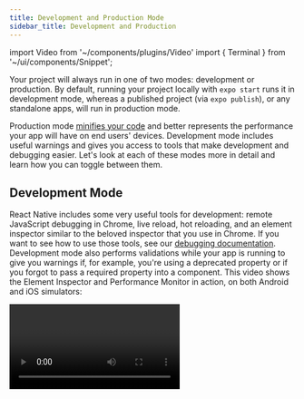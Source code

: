 ```yaml
---
title: Development and Production Mode
sidebar_title: Development and Production
---
```


import Video from '~/components/plugins/Video'
import { Terminal } from '~/ui/components/Snippet';

Your project will always run in one of two modes: development or production. By default, running your project locally with `expo start` runs it in development mode, whereas a published project (via `expo publish`), or any standalone apps, will run in production mode.

Production mode [minifies your code](https://www.imperva.com/learn/performance/minification/) and better represents the performance your app will have on end users' devices. Development mode includes useful warnings and gives you access to tools that make development and debugging easier. Let's look at each of these modes more in detail and learn how you can toggle between them.

## Development Mode

React Native includes some very useful tools for development: remote JavaScript debugging in Chrome, live reload, hot reloading, and an element inspector similar to the beloved inspector that you use in Chrome. If you want to see how to use those tools, see our [debugging documentation](debugging.md). Development mode also performs validations while your app is running to give you warnings if, for example, you're using a deprecated property or if you forgot to pass a required property into a component. This video shows the Element Inspector and Performance Monitor in action, on both Android and iOS simulators:

<Video file="dev-prod/devMode.mp4" />

> **This comes at a cost: your app runs slower in development mode.**
>
> You can toggle it on and off with the Expo CLI, see [production mode](#production-mode). When you switch it, just close and re-open your app for the change to take effect. **Any time you are testing the performance of your app, be sure to disable development mode**.

### Showing the Developer Menu

The Developer Menu gives you access to a host of features that make development and debugging much easier. Invoking it depends on the device where you are running your application:

- Terminal UI: Press <kbd>M</kbd> in the terminal to open the menu on connected iOS and Android
- iOS Device: Shake the device a little bit.
- iOS Simulator: Hit <kbd>Ctrl</kbd> + <kbd>⌘</kbd> + <kbd>Z</kbd> on a Mac in the emulator to simulate the shake gesture, or press <kbd>⌘</kbd> + <kbd>D</kbd>.
- Android Device: Shake the device vertically a little bit.
- Android Emulator: Either hit <kbd>⌘</kbd> + <kbd>M</kbd> or <kbd>Ctrl</kbd> + <kbd>M</kbd> or run `adb shell input keyevent 82` in your terminal window.

## Production Mode

Production mode is most useful for two things:

- Testing your app's performance, as Development slows your app down considerably
- Catching bugs that only show up in production 🐛

The easiest way to simulate how your project will run on end users' devices is with the command

<Terminal cmd={['$ expo start --no-dev --minify']} />

Besides running in production mode (which tells the Metro bundler to set the `__DEV__` environment variable to `false`, among a few other things) the `--minify` flag will minify your app, meaning it will get rid of any unnecessary data (comments, formatting, unused code). If you're getting an error or crash in your standalone app, running your project with this command can save you a lot of time in finding the root cause.
